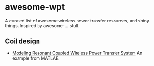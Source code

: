 # awesome-wpt
A curated list of awesome wireless power transfer resources, and shiny things. Inspired by awesome-... stuff.

## Coil design

- [Modeling Resonant Coupled Wireless Power Transfer System](https://www.mathworks.com/help/antenna/ug/modeling-resonant-coupled-wireless-power-transfer-system.html) An example from MATLAB.
